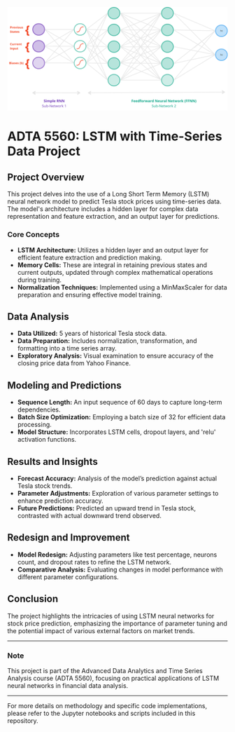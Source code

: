 ![RNN](https://github.com/richard-castaneda/ADTA-5560/blob/main/RNN.png?raw=true)

# ADTA 5560: LSTM with Time-Series Data Project

## Project Overview
This project delves into the use of a Long Short Term Memory (LSTM) neural network model to predict Tesla stock prices using time-series data. The model's architecture includes a hidden layer for complex data representation and feature extraction, and an output layer for predictions.

### Core Concepts
- **LSTM Architecture:** Utilizes a hidden layer and an output layer for efficient feature extraction and prediction making.
- **Memory Cells:** These are integral in retaining previous states and current outputs, updated through complex mathematical operations during training.
- **Normalization Techniques:** Implemented using a MinMaxScaler for data preparation and ensuring effective model training.

## Data Analysis
- **Data Utilized:** 5 years of historical Tesla stock data.
- **Data Preparation:** Includes normalization, transformation, and formatting into a time series array.
- **Exploratory Analysis:** Visual examination to ensure accuracy of the closing price data from Yahoo Finance.

## Modeling and Predictions
- **Sequence Length:** An input sequence of 60 days to capture long-term dependencies.
- **Batch Size Optimization:** Employing a batch size of 32 for efficient data processing.
- **Model Structure:** Incorporates LSTM cells, dropout layers, and 'relu' activation functions.

## Results and Insights
- **Forecast Accuracy:** Analysis of the model’s prediction against actual Tesla stock trends.
- **Parameter Adjustments:** Exploration of various parameter settings to enhance prediction accuracy.
- **Future Predictions:** Predicted an upward trend in Tesla stock, contrasted with actual downward trend observed.

## Redesign and Improvement
- **Model Redesign:** Adjusting parameters like test percentage, neurons count, and dropout rates to refine the LSTM network.
- **Comparative Analysis:** Evaluating changes in model performance with different parameter configurations.

## Conclusion
The project highlights the intricacies of using LSTM neural networks for stock price prediction, emphasizing the importance of parameter tuning and the potential impact of various external factors on market trends.

---

### Note
This project is part of the Advanced Data Analytics and Time Series Analysis course (ADTA 5560), focusing on practical applications of LSTM neural networks in financial data analysis.

---

For more details on methodology and specific code implementations, please refer to the Jupyter notebooks and scripts included in this repository.
